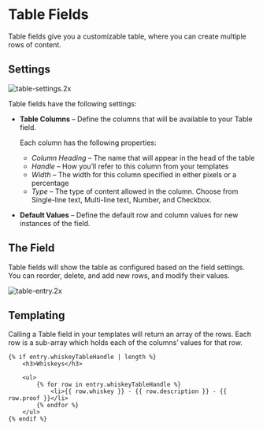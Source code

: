# Table Fields

Table fields give you a customizable table, where you can create multiple rows of content.

## Settings

![table-settings.2x](https://craftcmsassets.craftcdn.com/images/docs/field-types/table/table-settings.2x.png)

Table fields have the following settings:

- **Table Columns** – Define the columns that will be available to your Table field.

    Each column has the following properties:

    - _Column Heading_ – The name that will appear in the head of the table
    - _Handle_ – How you’ll refer to this column from your templates
    - _Width_ – The width for this column specified in either pixels or a percentage
    - _Type_ – The type of content allowed in the column. Choose from Single-line text, Multi-line text, Number, and Checkbox.

- **Default Values** – Define the default row and column values for new instances of the field.

## The Field

Table fields will show the table as configured based on the field settings. You can reorder, delete, and add new rows, and modify their values.

![table-entry.2x](https://craftcmsassets.craftcdn.com/images/docs/field-types/table/table-entry.2x.png)

## Templating

Calling a Table field in your templates will return an array of the rows. Each row is a sub-array which holds each of the columns’ values for that row.

```twig
{% if entry.whiskeyTableHandle | length %}
    <h3>Whiskeys</h3>

    <ul>
        {% for row in entry.whiskeyTableHandle %}
            <li>{{ row.whiskey }} - {{ row.description }} - {{ row.proof }}</li>
        {% endfor %}
    </ul>
{% endif %}
```

